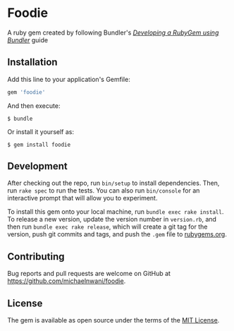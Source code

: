 # Foodie

A ruby gem created by following Bundler's *[Developing a RubyGem using Bundler](http://bundler.io/v1.12/guides/creating_gem.html)* guide

## Installation

Add this line to your application's Gemfile:

```ruby
gem 'foodie'
```

And then execute:

    $ bundle

Or install it yourself as:

    $ gem install foodie


## Development

After checking out the repo, run `bin/setup` to install dependencies. Then, run `rake spec` to run the tests. You can also run `bin/console` for an interactive prompt that will allow you to experiment.

To install this gem onto your local machine, run `bundle exec rake install`. To release a new version, update the version number in `version.rb`, and then run `bundle exec rake release`, which will create a git tag for the version, push git commits and tags, and push the `.gem` file to [rubygems.org](https://rubygems.org).

## Contributing

Bug reports and pull requests are welcome on GitHub at https://github.com/michaelnwani/foodie.

## License

The gem is available as open source under the terms of the [MIT License](https://opensource.org/licenses/MIT).
